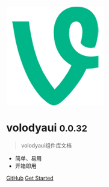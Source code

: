 <!-- _coverpage.md -->

![logo](logo.png)

# volodyaui <small>0.0.32</small>

> volodyaui组件库文档

- 简单、易用
- 开箱即用

[GitHub](https://www.npmjs.com/package/volodyaui)
[Get Started](README.md)